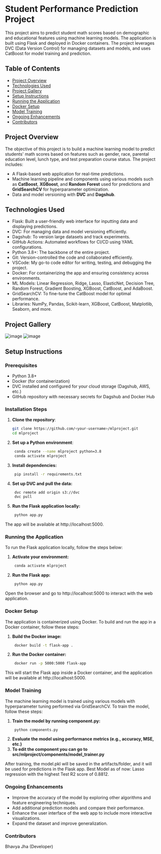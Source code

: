 # Student Performance Prediction Project

This project aims to predict student math scores based on demographic and educational features using machine learning models. The application is built using Flask and deployed in Docker containers. The project leverages DVC (Data Version Control) for managing datasets and models, and uses CatBoost for model training and prediction.

## Table of Contents

- [Project Overview](#project-overview)
- [Technologies Used](#technologies-used)
- [Project Gallery](#project-galley)
- [Setup Instructions](#setup-instructions)
- [Running the Application](#running-the-application)
- [Docker Setup](#docker-setup)
- [Model Training](#model-training)
- [Ongoing Enhancements](#ongoing-enhancements)
- [Contributors](#contributors)

## Project Overview

The objective of this project is to build a machine learning model to predict students' math scores based on features such as gender, race, parental education level, lunch type, and test preparation course status. The project includes:
- A Flask-based web application for real-time predictions.
- Machine learning pipeline and components using various models such as **CatBoost**, **XGBoost**, and **Random Forest** used for predictions and **GridSearchCV** for hyperparameter optimization.
- Data and model versioning with **DVC** and **Dagshub**.

## Technologies Used
- Flask: Built a user-friendly web interface for inputting data and displaying predictions.
- DVC: For managing data and model versioning efficiently.
- Dagshub: To version large datasets and track experiments.
- GitHub Actions: Automated workflows for CI/CD using YAML configurations.
- Python 3.8+: The backbone of the entire project.
- Git: Version-controlled the code and collaborated efficiently.
- VSCode: My go-to code editor for writing, testing, and debugging the project.
- Docker: For containerizing the app and ensuring consistency across environments.
- ML Models: Linear Regression, Ridge, Lasso, ElasticNet, Decision Tree, Random Forest, Gradient Boosting, XGBoost, CatBoost, and AdaBoost.
- GridSearchCV: To fine-tune the CatBoost model for optimal performance.
- Libraries: NumPy, Pandas, Scikit-learn, XGBoost, CatBoost, Matplotlib, Seaborn, and more.

## Project Gallery
![image](https://github.com/user-attachments/assets/731edf55-cf99-42fd-a9a6-8ceb98d00623)
![image](https://github.com/user-attachments/assets/05a1aebf-0c56-4014-b993-f0084d005311)

## Setup Instructions

### Prerequisites
- Python 3.8+
- Docker (for containerization)
- DVC installed and configured for your cloud storage (Dagshub, AWS, etc.)
- GitHub repository with necessary secrets for Dagshub and Docker Hub

### Installation Steps

1. **Clone the repository**:
   ```bash
   git clone https://github.com/<your-username>/mlproject.git
   cd mlproject
2. **Set up a Python environment**:
   ```bash
    conda create --name mlproject python=3.8
    conda activate mlproject
3. **Install dependencies:**

   ```bash
    pip install -r requirements.txt
4. **Set up DVC and pull the data:**
   ```bash
    dvc remote add origin s3://dvc
    dvc pull
5. **Run the Flask application locally:**
   ```bash
    python app.py
The app will be available at http://localhost:5000.

### Running the Application
To run the Flask application locally, follow the steps below:

1. **Activate your environment:**
   ```bash
    conda activate mlproject
2. **Run the Flask app:**
   ```bash
    python app.py
Open the browser and go to http://localhost:5000 to interact with the web application.

### Docker Setup
The application is containerized using Docker. To build and run the app in a Docker container, follow these steps:

1. **Build the Docker image:**
   ```bash
    docker build -t flask-app .
2. **Run the Docker container:**
   ```bash
    docker run -p 5000:5000 flask-app
This will start the Flask app inside a Docker container, and the application will be available at http://localhost:5000.

### Model Training
The machine learning model is trained using various models with hyperparameter tuning performed via GridSearchCV. To train the model, follow these steps:

1. **Train the model by running component.py:**
   ```bash
    python components.py
2. **Evaluate the model using performance metrics (e.g., accuracy, MSE, etc.)**
3. **To edit the component you can go to src/mlproject/components/model_trainer.py**

After training, the model.pkl will be saved in the artifacts/folder, and it will be used for predictions in the Flask app.
Best Model as of now: Lasso regression with the highest Test R2 score of 0.8812.

### Ongoing Enhancements
- Improve the accuracy of the model by exploring other algorithms and feature engineering techniques.
- Add additional prediction models and compare their performance.
- Enhance the user interface of the web app to include more interactive visualizations.
- Expand the dataset and improve generalization.

### Contributors
Bhavya Jha (Developer)
